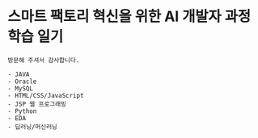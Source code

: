 # 	스마트 팩토리 혁신을 위한 AI 개발자 과정 학습 일기

	방문해 주셔서 감사합니다.

	- JAVA
	- Oracle
	- MySQL
	- HTML/CSS/JavaScript
	- JSP 웹 프로그래밍
	- Python
	- EDA
	- 딥러닝/머신러닝